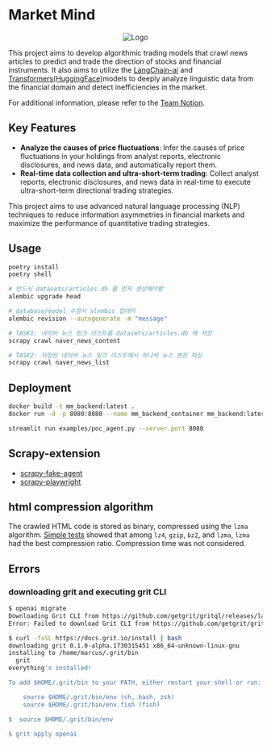 # Market Mind

<p align="center">
    <img src="./github/assets/main.png" alt="Logo">
</p>

This project aims to develop algorithmic trading models that crawl news articles to predict and trade the direction of stocks and financial instruments.
It also aims to utilize the [LangChain-ai](https://github.com/langchain-ai) and [Transformers(HuggingFace)](https://github.com/huggingface/transformers)models to deeply analyze linguistic data from the financial domain and detect inefficiencies in the market.

For additional information, please refer to the [Team Notion](https://www.notion.so/yb98/097de26b8c5f4b5c83a4cd5b18c78103).

## Key Features

- **Analyze the causes of price fluctuations**: Infer the causes of price fluctuations in your holdings from analyst reports, electronic disclosures, and news data, and automatically report them.
- **Real-time data collection and ultra-short-term trading**: Collect analyst reports, electronic disclosures, and news data in real-time to execute ultra-short-term directional trading strategies.

This project aims to use advanced natural language processing (NLP) techniques to reduce information asymmetries in financial markets and maximize the performance of quantitative trading strategies.

## Usage

```bash
poetry install
poetry shell

# 반드시 datasets/articles.db 를 먼저 생성해야함
alembic upgrade head

# database/model 수정시 alembic 업데이
alembic revision --autogenerate -m "message"

# TASK1: 네이버 뉴스 링크 리스트를 datasets/articles.db 에 저장
scrapy crawl naver_news_content

# TASK2: 저장된 네이버 뉴스 링크 리스트에서 하나씩 뉴스 본문 파싱
scrapy crawl naver_news_list
```

## Deployment

```bash
docker build -t mm_backend:latest .
docker run -d -p 8080:8080 --name mm_backend_container mm_backend:latest
```

```bash
streamlit run examples/poc_agent.py --server.port 8080
```

## Scrapy-extension

- [scrapy-fake-agent](https://github.com/alecxe/scrapy-fake-useragent)
- [scrapy-playwright](https://github.com/scrapy-plugins/scrapy-playwright)

## html compression algorithm

The crawled HTML code is stored as binary, compressed using the `lzma` algorithm. [Simple tests](https://chat.openai.com/share/a0a256b4-6e04-4920-8f4e-7b7285977476) showed that among `lz4`, `gzip`, `bz2`, and `lzma`, `lzma` had the best compression ratio. Compression time was not considered.

## Errors

### downloading grit and executing grit CLI

```bash
$ openai migrate
Downloading Grit CLI from https://github.com/getgrit/gritql/releases/latest/download/marzano-x86_64-unknown-linux-gnu.tar.gz
Error: Failed to download Grit CLI from https://github.com/getgrit/gritql/releases/latest/download/marzano-x86_64-unknown-linux-gnu.tar.gz

$ curl -fsSL https://docs.grit.io/install | bash
downloading grit 0.1.0-alpha.1730315451 x86_64-unknown-linux-gnu
installing to /home/marcus/.grit/bin
  grit
everything's installed!

To add $HOME/.grit/bin to your PATH, either restart your shell or run:

    source $HOME/.grit/bin/env (sh, bash, zsh)
    source $HOME/.grit/bin/env.fish (fish)

$  source $HOME/.grit/bin/env 

$ grit apply openai
```
